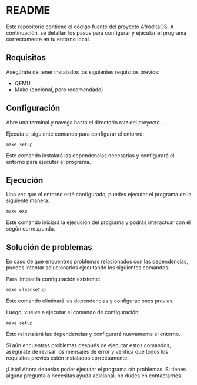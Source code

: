 # README

Este repositorio contiene el código fuente del proyecto AfroditaOS. A continuación, se detallan los pasos para configurar y ejecutar el programa correctamente en tu entorno local.

## Requisitos

Asegúrate de tener instalados los siguientes requisitos previos:

- QEMU
- Make (opcional, pero recomendado)

## Configuración

Abre una terminal y navega hasta el directorio raíz del proyecto.

Ejecuta el siguiente comando para configurar el entorno:

```make setup```

Este comando instalará las dependencias necesarias y configurará el entorno para ejecutar el programa.

## Ejecución

Una vez que el entorno esté configurado, puedes ejecutar el programa de la siguiente manera:

```make exp```


Este comando iniciará la ejecución del programa y podrás interactuar con él según corresponda.

## Solución de problemas

En caso de que encuentres problemas relacionados con las dependencias, puedes intentar solucionarlos ejecutando los siguientes comandos:

Para limpiar la configuración existente:

```make cleansetup```


Este comando eliminará las dependencias y configuraciones previas.

Luego, vuelve a ejecutar el comando de configuración:

```make setup```


Esto reinstalará las dependencias y configurará nuevamente el entorno.

Si aún encuentras problemas después de ejecutar estos comandos, asegúrate de revisar los mensajes de error y verifica que todos los requisitos previos estén instalados correctamente.

¡Listo! Ahora deberías poder ejecutar el programa sin problemas. Si tienes alguna pregunta o necesitas ayuda adicional, no dudes en contactarnos.
